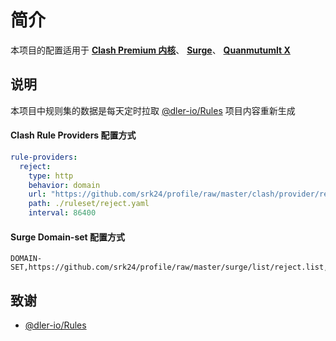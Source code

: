 # 简介

本项目的配置适用于 [**Clash Premium 内核**](https://github.com/Dreamacro/clash/releases/tag/premium)、 [**Surge**](https://nssurge.com/)、 [**Quanmutumlt X**](https://apps.apple.com/us/app/quantumult-x/id1443988620) 

## 说明

本项目中规则集的数据是每天定时拉取 [@dler-io/Rules](https://github.com/dler-io/Rules) 项目内容重新生成

#### Clash Rule Providers 配置方式

```yaml
rule-providers:
  reject:
    type: http
    behavior: domain
    url: "https://github.com/srk24/profile/raw/master/clash/provider/reject.yaml"
    path: ./ruleset/reject.yaml
    interval: 86400
```

#### Surge Domain-set 配置方式

```
DOMAIN-SET,https://github.com/srk24/profile/raw/master/surge/list/reject.list,REJECT
```

## 致谢

- [@dler-io/Rules](https://github.com/dler-io/Rules)
